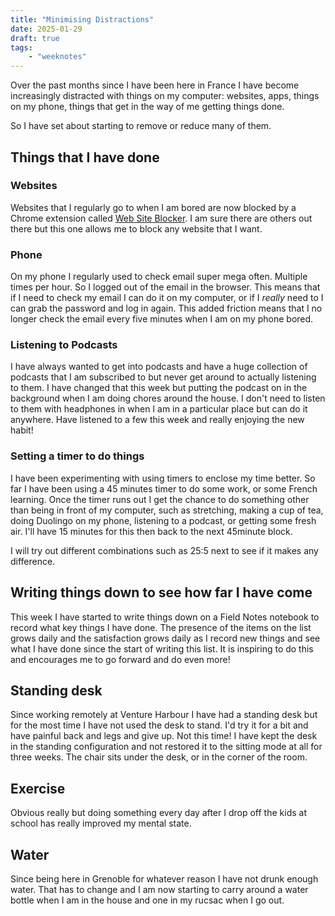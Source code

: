 ```yaml
---
title: "Minimising Distractions"
date: 2025-01-29
draft: true
tags:
    - "weeknotes"
---
```


Over the past months since I have been here in France I have become increasingly distracted with things on my computer: websites, apps, things on my phone, things that get in the way of me getting things done.

So I have set about starting to remove or reduce many of them.

## Things that I have done

### Websites

Websites that I regularly go to when I am bored are now blocked by a Chrome extension called
[Web Site Blocker](https://chromewebstore.google.com/detail/web-site-blocker/aoabjfoanlljmgnohepbkimcekolejjn). I am sure there are others out there but this one allows me to block any website that I want.

### Phone

On my phone I regularly used to check email super mega often. Multiple times per hour. So I logged out of the email in the browser. This means that if I need to check my email I can do it on my computer, or if I _really_ need to I can grab the password and log in again. This added friction means that I no longer check the email every five minutes when I am on my phone bored.

### Listening to Podcasts

I have always wanted to get into podcasts and have a huge collection of podcasts that I am subscribed to but never get around to actually listening to them. I have changed that this week but putting the podcast on in the background when I am doing chores around the house. I don't need to listen to them with headphones in when I am in a particular place but can do it anywhere. Have listened to a few this week and really enjoying the new habit!

### Setting a timer to do things

I have been experimenting with using timers to enclose my time better. So far I have been using a 45 minutes timer to do some work, or some French learning. Once the timer runs out I get the chance to do something other than being in front of my computer, such as stretching, making a cup of tea, doing Duolingo on my phone, listening to a podcast, or getting some fresh air. I'll have 15 minutes for this then back to the next 45minute block.

I will try out different combinations such as 25:5 next to see if it makes any difference.

## Writing things down to see how far I have come

This week I have started to write things down on a Field Notes notebook to record what key things I have done. The presence of the items on the list grows daily and the satisfaction grows daily as I record new things and see what I have done since the start of writing this list. It is inspiring to do this and encourages me to go forward and do even more!

## Standing desk

Since working remotely at Venture Harbour I have had a standing desk but for the most time I have not used the desk to stand. I'd try it for a bit and have painful back and legs and give up.
Not this time! I have kept the desk in the standing configuration and not restored it to the sitting mode at all for three weeks. The chair sits under the desk, or in the corner of the room.

## Exercise

Obvious really but doing something every day after I drop off the kids at school has really improved my mental state.

## Water

Since being here in Grenoble for whatever reason I have not drunk enough water. That has to change and I am now starting to carry around a water bottle when I am in the house and one in my rucsac when I go out.
